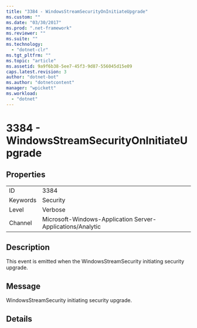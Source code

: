 ```yaml
---
title: "3384 - WindowsStreamSecurityOnInitiateUpgrade"
ms.custom: ""
ms.date: "03/30/2017"
ms.prod: ".net-framework"
ms.reviewer: ""
ms.suite: ""
ms.technology: 
  - "dotnet-clr"
ms.tgt_pltfrm: ""
ms.topic: "article"
ms.assetid: 9a9f6b38-5ee7-45f3-9d87-556045d15e09
caps.latest.revision: 3
author: "dotnet-bot"
ms.author: "dotnetcontent"
manager: "wpickett"
ms.workload: 
  - "dotnet"
---
```

# 3384 - WindowsStreamSecurityOnInitiateUpgrade
## Properties  
  
|||  
|-|-|  
|ID|3384|  
|Keywords|Security|  
|Level|Verbose|  
|Channel|Microsoft-Windows-Application Server-Applications/Analytic|  
  
## Description  
 This event is emitted when the WindowsStreamSecurity initiating security upgrade.  
  
## Message  
 WindowsStreamSecurity initiating security upgrade.  
  
## Details
